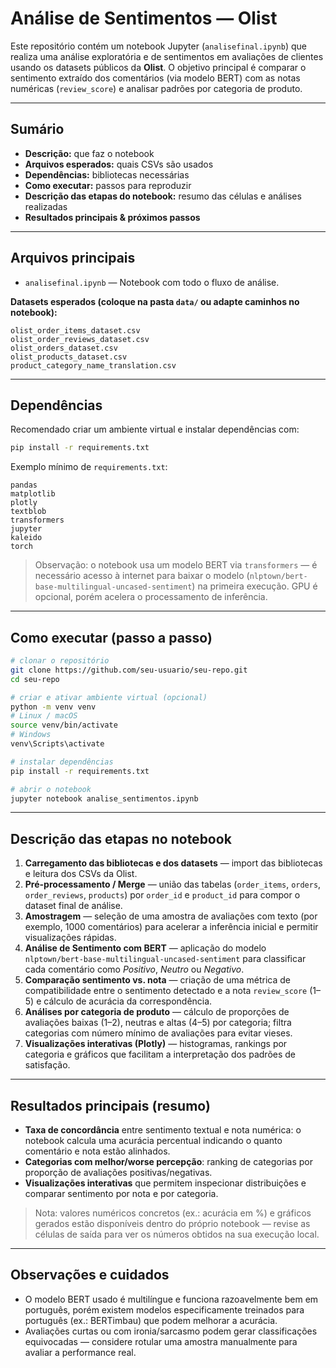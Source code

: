 # Análise de Sentimentos — Olist

Este repositório contém um notebook Jupyter (`analisefinal.ipynb`) que realiza uma análise exploratória e de sentimentos em avaliações de clientes usando os datasets públicos da **Olist**. O objetivo principal é comparar o sentimento extraído dos comentários (via modelo BERT) com as notas numéricas (`review_score`) e analisar padrões por categoria de produto.

---

## Sumário

* **Descrição:** que faz o notebook
* **Arquivos esperados:** quais CSVs são usados
* **Dependências:** bibliotecas necessárias
* **Como executar:** passos para reproduzir
* **Descrição das etapas do notebook:** resumo das células e análises realizadas
* **Resultados principais & próximos passos**

---

## Arquivos principais

* `analisefinal.ipynb` — Notebook com todo o fluxo de análise.

**Datasets esperados (coloque na pasta `data/` ou adapte caminhos no notebook):**

```
olist_order_items_dataset.csv
olist_order_reviews_dataset.csv
olist_orders_dataset.csv
olist_products_dataset.csv
product_category_name_translation.csv
```

---

## Dependências

Recomendado criar um ambiente virtual e instalar dependências com:

```bash
pip install -r requirements.txt
```

Exemplo mínimo de `requirements.txt`:

```
pandas
matplotlib
plotly
textblob
transformers
jupyter
kaleido
torch

```

> Observação: o notebook usa um modelo BERT via `transformers` — é necessário acesso à internet para baixar o modelo (`nlptown/bert-base-multilingual-uncased-sentiment`) na primeira execução. GPU é opcional, porém acelera o processamento de inferência.

---

## Como executar (passo a passo)

```bash
# clonar o repositório
git clone https://github.com/seu-usuario/seu-repo.git
cd seu-repo

# criar e ativar ambiente virtual (opcional)
python -m venv venv
# Linux / macOS
source venv/bin/activate
# Windows
venv\Scripts\activate

# instalar dependências
pip install -r requirements.txt

# abrir o notebook
jupyter notebook analise_sentimentos.ipynb
```

---

## Descrição das etapas no notebook

1. **Carregamento das bibliotecas e dos datasets** — import das bibliotecas e leitura dos CSVs da Olist.
2. **Pré-processamento / Merge** — união das tabelas (`order_items`, `orders`, `order_reviews`, `products`) por `order_id` e `product_id` para compor o dataset final de análise.
3. **Amostragem** — seleção de uma amostra de avaliações com texto (por exemplo, 1000 comentários) para acelerar a inferência inicial e permitir visualizações rápidas.
4. **Análise de Sentimento com BERT** — aplicação do modelo `nlptown/bert-base-multilingual-uncased-sentiment` para classificar cada comentário como *Positivo*, *Neutro* ou *Negativo*.
5. **Comparação sentimento vs. nota** — criação de uma métrica de compatibilidade entre o sentimento detectado e a nota `review_score` (1–5) e cálculo de acurácia da correspondência.
6. **Análises por categoria de produto** — cálculo de proporções de avaliações baixas (1–2), neutras e altas (4–5) por categoria; filtra categorias com número mínimo de avaliações para evitar vieses.
7. **Visualizações interativas (Plotly)** — histogramas, rankings por categoria e gráficos que facilitam a interpretação dos padrões de satisfação.

---

## Resultados principais (resumo)

* **Taxa de concordância** entre sentimento textual e nota numérica: o notebook calcula uma acurácia percentual indicando o quanto comentário e nota estão alinhados.
* **Categorias com melhor/worse percepção**: ranking de categorias por proporção de avaliações positivas/negativas.
* **Visualizações interativas** que permitem inspecionar distribuições e comparar sentimento por nota e por categoria.

> Nota: valores numéricos concretos (ex.: acurácia em %) e gráficos gerados estão disponíveis dentro do próprio notebook — revise as células de saída para ver os números obtidos na sua execução local.

---

## Observações e cuidados

* O modelo BERT usado é multilíngue e funciona razoavelmente bem em português, porém existem modelos especificamente treinados para português (ex.: BERTimbau) que podem melhorar a acurácia.
* Avaliações curtas ou com ironia/sarcasmo podem gerar classificações equivocadas — considere rotular uma amostra manualmente para avaliar a performance real.
